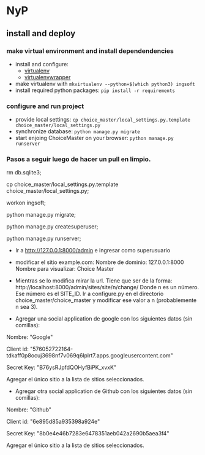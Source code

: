 # NyP

## install and deploy


### make virtual environment and install dependendencies

- install and configure:
    - [virtualenv](https://virtualenv.pypa.io/en/stable/installation/)
    - [virtualenvwrapper](http://virtualenvwrapper.readthedocs.io/en/latest/install.html)
- make virtualenv with `mkvirtualenv --python=$(which python3) ingsoft`
- install required python packages: `pip install -r requirements`

### configure and run project

- provide local settings: `cp choice_master/local_settings.py.template choice_master/local_settings.py`
- synchronize database: `python manage.py migrate`
- start enjoing ChoiceMaster on your browser: `python manage.py runserver`


### Pasos a seguir luego de hacer un pull en limpio.

rm db.sqlite3;

cp choice_master/local_settings.py.template choice_master/local_settings.py;

workon ingsoft;

python manage.py migrate;

python manage.py createsuperuser;

python manage.py runserver;

- Ir a http://127.0.0.1:8000/admin e ingresar como superusuario

- modificar el sitio example.com:
  Nombre de dominio: 127.0.0.1:8000
  Nombre para visualizar: Choice Master

- Mientras se lo modifica mirar la url.
  Tiene que ser de la forma: http://localhost:8000/admin/sites/site/n/change/
  Donde n es un número. Ese número es el SITE_ID. Ir a configure.py en el
  directorio choice_master/choice_master y modificar ese valor a n
  (probablemente n sea 3).
- Agregar una social application de google con los siguientes datos (sin comillas):

Nombre: "Google"

Client id: "576052722164-tdkaff0p8ocuj3698nf7v069q6lplrt7.apps.googleusercontent.com"

Secret Key: "B76ysRJpfdQOHyfBiPK_xvxK"

Agregar el único sitio a la lista de sitios seleccionados.

- Agregar otra social application de Github con los siguientes datos (sin comillas):

Nombre: "Github"

Client id: "6e895d85a935398a924e"

Secret Key: "8b0e4e46b7283e6478351aeb042a2690b5aea3f4"

Agregar el único sitio a la lista de sitios seleccionados.


